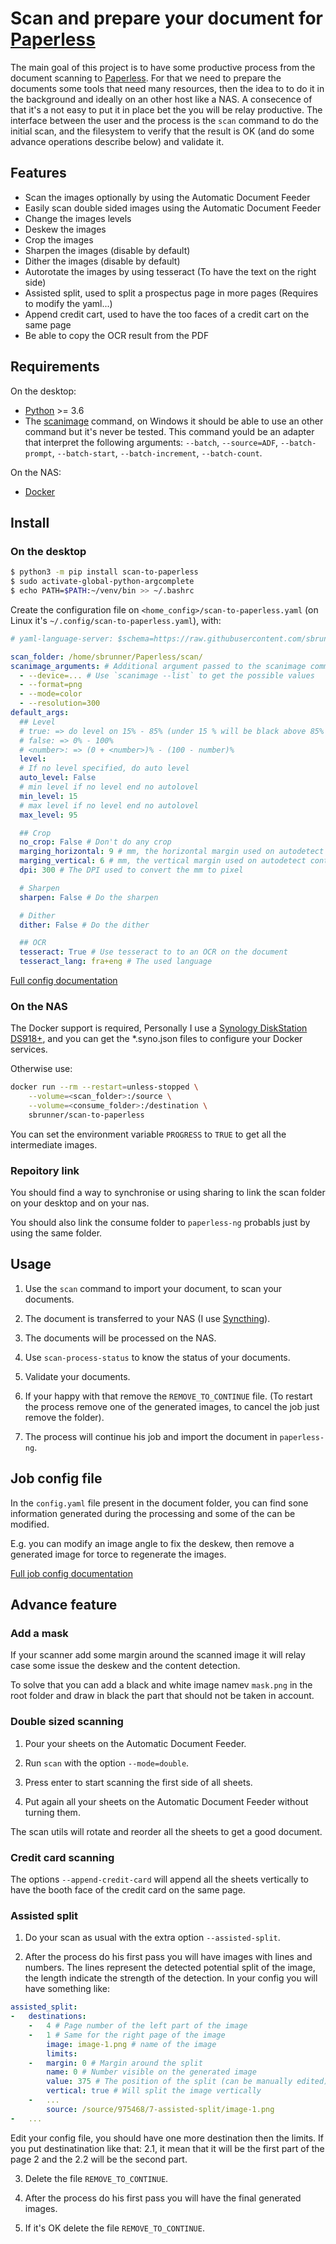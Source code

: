 # Scan and prepare your document for [Paperless](https://github.com/jonaswinkler/paperless-ng)

The main goal of this project is to have some productive process from the document scanning to
[Paperless](https://github.com/jonaswinkler/paperless-ng).
For that we need to prepare the documents some tools that need many resources, then the idea to to do it
in the background and ideally on an other host like a NAS.
A consecence of that it's a not easy to put it in place bet the you will be relay productive.
The interface between the user and the process is the `scan` command to do the initial scan, and the filesystem
to verify that the result is OK (and do some advance operations describe below) and validate it.

## Features

- Scan the images optionally by using the Automatic Document Feeder
- Easily scan double sided images using the Automatic Document Feeder
- Change the images levels
- Deskew the images
- Crop the images
- Sharpen the images (disable by default)
- Dither the images (disable by default)
- Autorotate the images by using tesseract (To have the text on the right side)
- Assisted split, used to split a prospectus page in more pages (Requires to modify the yaml...)
- Append credit cart, used to have the too faces of a credit cart on the same page
- Be able to copy the OCR result from the PDF

## Requirements

On the desktop:

- [Python](https://www.python.org/) >= 3.6
- The [scanimage](http://www.sane-project.org/) command, on Windows it should be able to use an other command
  but it's never be tested.
  This command yould be an adapter that interpret the following arguments:
  `--batch`, `--source=ADF`, `--batch-prompt`, `--batch-start`, `--batch-increment`, `--batch-count`.

On the NAS:

- [Docker](https://www.docker.com/)

## Install

### On the desktop

```bash
$ python3 -m pip install scan-to-paperless
$ sudo activate-global-python-argcomplete
$ echo PATH=$PATH:~/venv/bin >> ~/.bashrc
```

Create the configuration file on `<home_config>/scan-to-paperless.yaml` (on Linux it's `~/.config/scan-to-paperless.yaml`), with:

```yaml
# yaml-language-server: $schema=https://raw.githubusercontent.com/sbrunner/scan-to-paperless/master/scan_to_paperless/config_schema.json

scan_folder: /home/sbrunner/Paperless/scan/
scanimage_arguments: # Additional argument passed to the scanimage command
  - --device=... # Use `scanimage --list` to get the possible values
  - --format=png
  - --mode=color
  - --resolution=300
default_args:
  ## Level
  # true: => do level on 15% - 85% (under 15 % will be black above 85% will be white)
  # false: => 0% - 100%
  # <number>: => (0 + <number>)% - (100 - number)%
  level:
  # If no level specified, do auto level
  auto_level: False
  # min level if no level end no autolovel
  min_level: 15
  # max level if no level end no autolovel
  max_level: 95

  ## Crop
  no_crop: False # Don't do any crop
  marging_horizontal: 9 # mm, the horizontal margin used on autodetect content
  marging_vertical: 6 # mm, the vertical margin used on autodetect content
  dpi: 300 # The DPI used to convert the mm to pixel

  # Sharpen
  sharpen: False # Do the sharpen

  # Dither
  dither: False # Do the dither

  ## OCR
  tesseract: True # Use tesseract to to an OCR on the document
  tesseract_lang: fra+eng # The used language
```

[Full config documentation](./config.md)

### On the NAS

The Docker support is required, Personally I use a [Synology DiskStation DS918+](https://www.synology.com/products/DS918+),
and you can get the \*.syno.json files to configure your Docker services.

Otherwise use:

```bash
docker run --rm --restart=unless-stopped \
    --volume=<scan_folder>:/source \
    --volume=<consume_folder>:/destination \
    sbrunner/scan-to-paperless
```

You can set the environment variable `PROGRESS` to `TRUE` to get all the intermediate images.

### Repoitory link

You should find a way to synchronise or using sharing to link the scan folder on your desktop and on your nas.

You should also link the consume folder to `paperless-ng` probabls just by using the same folder.

## Usage

1. Use the `scan` command to import your document, to scan your documents.

2. The document is transferred to your NAS (I use [Syncthing](https://syncthing.net/)).

3. The documents will be processed on the NAS.

4. Use `scan-process-status` to know the status of your documents.

5. Validate your documents.

6. If your happy with that remove the `REMOVE_TO_CONTINUE` file.
   (To restart the process remove one of the generated images, to cancel the job just remove the folder).

7. The process will continue his job and import the document in `paperless-ng`.

## Job config file

In the `config.yaml` file present in the document folder, you can find sone information generated during
the processing and some of the can be modified.

E.g. you can modify an image angle to fix the deskew, then remove a generated image for torce to regenerate
the images.

[Full job config documentation](./process.md)

## Advance feature

### Add a mask

If your scanner add some margin around the scanned image it will relay case some issue the deskew and the
content detection.

To solve that you can add a black and white image namev `mask.png` in the root folder and draw in black the
part that should not be taken in account.

### Double sized scanning

1. Pour your sheets on the Automatic Document Feeder.

2. Run `scan` with the option `--mode=double`.

3. Press enter to start scanning the first side of all sheets.

4. Put again all your sheets on the Automatic Document Feeder without turning them.

The scan utils will rotate and reorder all the sheets to get a good document.

### Credit card scanning

The options `--append-credit-card` will append all the sheets vertically to have the booth face of the credit card on the same page.

### Assisted split

1. Do your scan as usual with the extra option `--assisted-split`.

2. After the process do his first pass you will have images with lines and numbers.
   The lines represent the detected potential split of the image, the length indicate the strength of the detection.
   In your config you will have something like:

```yaml
assisted_split:
-   destinations:
    -   4 # Page number of the left part of the image
    -   1 # Same for the right page of the image
        image: image-1.png # name of the image
        limits:
    -   margin: 0 # Margin around the split
        name: 0 # Number visible on the generated image
        value: 375 # The position of the split (can be manually edited)
        vertical: true # Will split the image vertically
    -   ...
        source: /source/975468/7-assisted-split/image-1.png
-   ...

```

Edit your config file, you should have one more destination then the limits.
If you put destinatination like that: 2.1, it mean that it will be the first part of the page 2 and the 2.2 will be the second part.

3. Delete the file `REMOVE_TO_CONTINUE`.

4. After the process do his first pass you will have the final generated images.

5. If it's OK delete the file `REMOVE_TO_CONTINUE`.
